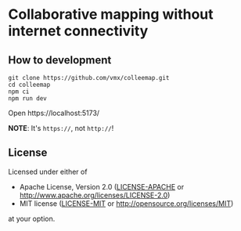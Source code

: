 Collaborative mapping without internet connectivity
===================================================

How to development
-------

```
git clone https://github.com/vmx/colleemap.git
cd colleemap
npm ci
npm run dev
```

Open https://localhost:5173/

**NOTE**: It's `https://`, not `http://`!

License
-------

Licensed under either of

 * Apache License, Version 2.0 ([LICENSE-APACHE](LICENSE-APACHE) or http://www.apache.org/licenses/LICENSE-2.0)
 * MIT license ([LICENSE-MIT](LICENSE-MIT) or http://opensource.org/licenses/MIT)

at your option.
